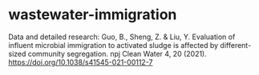 # wastewater-immigration
Data and detailed research:
Guo, B., Sheng, Z. & Liu, Y. Evaluation of influent microbial immigration to activated sludge is affected by different-sized community segregation. npj Clean Water 4, 20 (2021). https://doi.org/10.1038/s41545-021-00112-7
